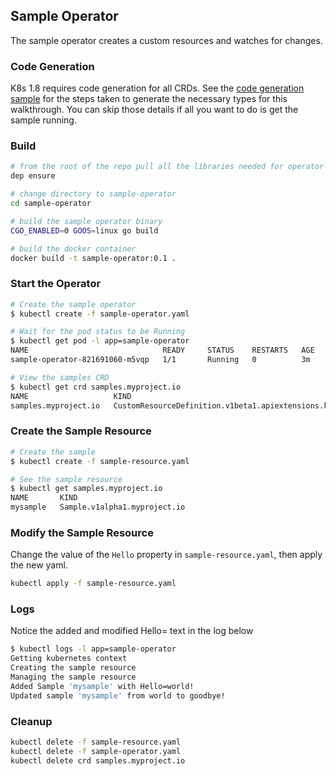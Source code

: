 
## Sample Operator
The sample operator creates a custom resources and watches for changes.

### Code Generation
K8s 1.8 requires code generation for all CRDs. See the [code generation sample](code-generation.md) for the steps taken to generate the 
necessary types for this walkthrough. You can skip those details if all you want to do is get the sample running.

### Build
```bash
# from the root of the repo pull all the libraries needed for operator-kit (this may take a while with all the Kubernetes dependencies)
dep ensure

# change directory to sample-operator
cd sample-operator

# build the sample operator binary
CGO_ENABLED=0 GOOS=linux go build

# build the docker container
docker build -t sample-operator:0.1 .
```

### Start the Operator

```bash
# Create the sample operator
$ kubectl create -f sample-operator.yaml

# Wait for the pod status to be Running
$ kubectl get pod -l app=sample-operator
NAME                              READY     STATUS    RESTARTS   AGE
sample-operator-821691060-m5vqp   1/1       Running   0          3m

# View the samples CRD
$ kubectl get crd samples.myproject.io
NAME                   KIND
samples.myproject.io   CustomResourceDefinition.v1beta1.apiextensions.k8s.io
```

### Create the Sample Resource
```bash
# Create the sample
$ kubectl create -f sample-resource.yaml

# See the sample resource
$ kubectl get samples.myproject.io
NAME       KIND
mysample   Sample.v1alpha1.myproject.io
```

### Modify the Sample Resource
Change the value of the `Hello` property in `sample-resource.yaml`, then apply the new yaml.
```bash
kubectl apply -f sample-resource.yaml
```

### Logs

Notice the added and modified Hello= text in the log below

```bash
$ kubectl logs -l app=sample-operator
Getting kubernetes context
Creating the sample resource
Managing the sample resource
Added Sample 'mysample' with Hello=world!
Updated sample 'mysample' from world to goodbye!
```

### Cleanup
```bash
kubectl delete -f sample-resource.yaml
kubectl delete -f sample-operator.yaml
kubectl delete crd samples.myproject.io
```
